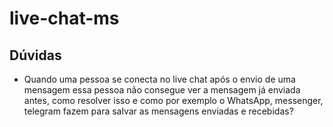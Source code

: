# live-chat-ms

## Dúvidas
- Quando uma pessoa se conecta no live chat após o envio de uma mensagem essa pessoa não consegue ver a mensagem já 
  enviada antes, como resolver isso e como por exemplo o WhatsApp, messenger, telegram fazem para salvar as mensagens 
  enviadas e recebidas?